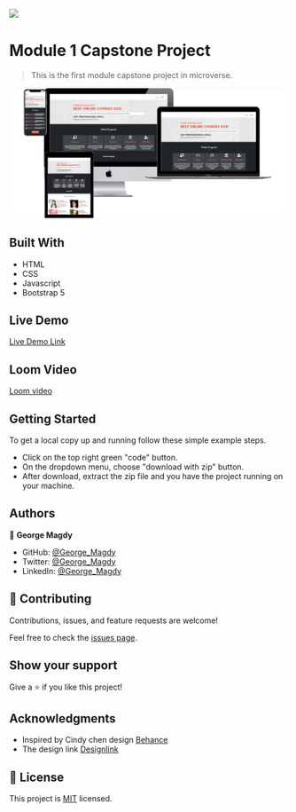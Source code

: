 ![](https://img.shields.io/badge/Microverse-blueviolet)

# Module 1 Capstone Project

> This is the first module capstone project in microverse.

![screenshot](./app_screenshot.png)

## Built With

- HTML
- CSS
- Javascript
- Bootstrap 5

## Live Demo

[Live Demo Link](https://gemmen29.github.io/Module1-Capstone/)

## Loom Video

[Loom video](https://www.loom.com/share/97981bda426b4c4ea21c2e62a1b4113e?sharedAppSource=personal_library)

## Getting Started

To get a local copy up and running follow these simple example steps.
- Click on the top right green "code" button.
- On the dropdown menu, choose "download with zip" button.
- After download, extract the zip file and you have the project running on your machine.

## Authors

👤 **George Magdy**

- GitHub: [@George_Magdy](https://github.com/gemmen29)
- Twitter: [@George_Magdy](https://twitter.com/georgtriple1)
- LinkedIn: [@George_Magdy](https://www.linkedin.com/in/george-magdy-840/)

## 🤝 Contributing

Contributions, issues, and feature requests are welcome!

Feel free to check the [issues page](../../issues/).

## Show your support

Give a ⭐️ if you like this project!

## Acknowledgments

- Inspired by Cindy chen design [Behance](https://www.behance.net/adagio07) 
- The design link [Designlink](https://www.behance.net/gallery/29845175/CC-Global-Summit-2015)

## 📝 License

This project is [MIT](./MIT.md) licensed.
